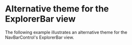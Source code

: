 # Alternative theme for the ExplorerBar view


<p>The following example illustrates an alternative theme for the NavBarControl's ExplorerBar view.</p>

<br/>



